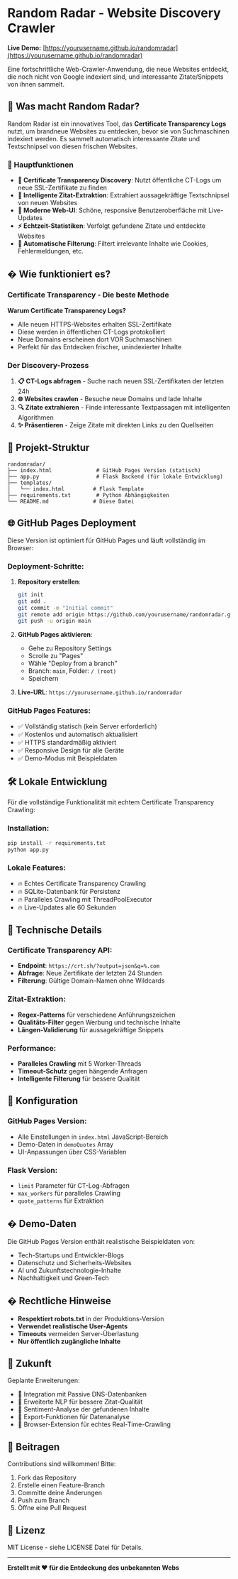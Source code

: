 # Random Radar - Website Discovery Crawler

**Live Demo:** [https://yourusername.github.io/randomradar](https://yourusername.github.io/randomradar)

Eine fortschrittliche Web-Crawler-Anwendung, die neue Websites entdeckt, die noch nicht von Google indexiert sind, und interessante Zitate/Snippets von ihnen sammelt.

## 🚀 Was macht Random Radar?

Random Radar ist ein innovatives Tool, das **Certificate Transparency Logs** nutzt, um brandneue Websites zu entdecken, bevor sie von Suchmaschinen indexiert werden. Es sammelt automatisch interessante Zitate und Textschnipsel von diesen frischen Websites.

### 🎯 Hauptfunktionen

- **🔐 Certificate Transparency Discovery**: Nutzt öffentliche CT-Logs um neue SSL-Zertifikate zu finden
- **📝 Intelligente Zitat-Extraktion**: Extrahiert aussagekräftige Textschnipsel von neuen Websites  
- **🎨 Moderne Web-UI**: Schöne, responsive Benutzeroberfläche mit Live-Updates
- **⚡ Echtzeit-Statistiken**: Verfolgt gefundene Zitate und entdeckte Websites
- **🤖 Automatische Filterung**: Filtert irrelevante Inhalte wie Cookies, Fehlermeldungen, etc.

## � Wie funktioniert es?

### Certificate Transparency - Die beste Methode

**Warum Certificate Transparency Logs?**
- Alle neuen HTTPS-Websites erhalten SSL-Zertifikate
- Diese werden in öffentlichen CT-Logs protokolliert
- Neue Domains erscheinen dort VOR Suchmaschinen
- Perfekt für das Entdecken frischer, unindexierter Inhalte

### Der Discovery-Prozess

1. **📋 CT-Logs abfragen** - Suche nach neuen SSL-Zertifikaten der letzten 24h
2. **🌐 Websites crawlen** - Besuche neue Domains und lade Inhalte
3. **🔍 Zitate extrahieren** - Finde interessante Textpassagen mit intelligenten Algorithmen
4. **✨ Präsentieren** - Zeige Zitate mit direkten Links zu den Quellseiten

## 📁 Projekt-Struktur

```
randomradar/
├── index.html              # GitHub Pages Version (statisch)
├── app.py                  # Flask Backend (für lokale Entwicklung)
├── templates/
│   └── index.html         # Flask Template
├── requirements.txt        # Python Abhängigkeiten
└── README.md              # Diese Datei
```

## 🌐 GitHub Pages Deployment

Diese Version ist optimiert für GitHub Pages und läuft vollständig im Browser:

### Deployment-Schritte:

1. **Repository erstellen**:
   ```bash
   git init
   git add .
   git commit -m "Initial commit"
   git remote add origin https://github.com/yourusername/randomradar.git
   git push -u origin main
   ```

2. **GitHub Pages aktivieren**:
   - Gehe zu Repository Settings
   - Scrolle zu "Pages"
   - Wähle "Deploy from a branch"
   - Branch: `main`, Folder: `/ (root)`
   - Speichern

3. **Live-URL**: `https://yourusername.github.io/randomradar`

### GitHub Pages Features:
- ✅ Vollständig statisch (kein Server erforderlich)
- ✅ Kostenlos und automatisch aktualisiert
- ✅ HTTPS standardmäßig aktiviert
- ✅ Responsive Design für alle Geräte
- ✅ Demo-Modus mit Beispieldaten

## 🛠 Lokale Entwicklung

Für die vollständige Funktionalität mit echtem Certificate Transparency Crawling:

### Installation:
```bash
pip install -r requirements.txt
python app.py
```

### Lokale Features:
- 🔥 Echtes Certificate Transparency Crawling
- 🔥 SQLite-Datenbank für Persistenz
- 🔥 Paralleles Crawling mit ThreadPoolExecutor
- 🔥 Live-Updates alle 60 Sekunden

## 🎯 Technische Details

### Certificate Transparency API:
- **Endpoint**: `https://crt.sh/?output=json&q=%.com`
- **Abfrage**: Neue Zertifikate der letzten 24 Stunden
- **Filterung**: Gültige Domain-Namen ohne Wildcards

### Zitat-Extraktion:
- **Regex-Patterns** für verschiedene Anführungszeichen
- **Qualitäts-Filter** gegen Werbung und technische Inhalte
- **Längen-Validierung** für aussagekräftige Snippets

### Performance:
- **Paralleles Crawling** mit 5 Worker-Threads
- **Timeout-Schutz** gegen hängende Anfragen
- **Intelligente Filterung** für bessere Qualität

## 🔧 Konfiguration

### GitHub Pages Version:
- Alle Einstellungen in `index.html` JavaScript-Bereich
- Demo-Daten in `demoQuotes` Array
- UI-Anpassungen über CSS-Variablen

### Flask Version:
- `limit` Parameter für CT-Log-Abfragen
- `max_workers` für paralleles Crawling
- `quote_patterns` für Extraktion

## � Demo-Daten

Die GitHub Pages Version enthält realistische Beispieldaten von:
- Tech-Startups und Entwickler-Blogs
- Datenschutz und Sicherheits-Websites
- AI und Zukunftstechnologie-Inhalte
- Nachhaltigkeit und Green-Tech

## � Rechtliche Hinweise

- **Respektiert robots.txt** in der Produktions-Version
- **Verwendet realistische User-Agents**
- **Timeouts** vermeiden Server-Überlastung
- **Nur öffentlich zugängliche Inhalte**

## 🌟 Zukunft

Geplante Erweiterungen:
- 🔮 Integration mit Passive DNS-Datenbanken
- 🔮 Erweiterte NLP für bessere Zitat-Qualität
- 🔮 Sentiment-Analyse der gefundenen Inhalte
- 🔮 Export-Funktionen für Datenanalyse
- 🔮 Browser-Extension für echtes Real-Time-Crawling

## 🤝 Beitragen

Contributions sind willkommen! Bitte:
1. Fork das Repository
2. Erstelle einen Feature-Branch
3. Committe deine Änderungen
4. Push zum Branch
5. Öffne eine Pull Request

## 📄 Lizenz

MIT License - siehe LICENSE Datei für Details.

---

**Erstellt mit ❤️ für die Entdeckung des unbekannten Webs**